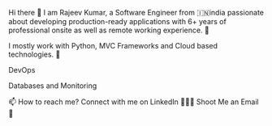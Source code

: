 Hi there 👋
I am Rajeev Kumar, a Software Engineer from 🇮🇳india passionate about developing production-ready applications with 6+ years of professional onsite as well as remote working experience. 🎯

I mostly work with Python, MVC Frameworks and Cloud based technologies. 🚀


DevOps

 
Databases and Monitoring
   
📫 How to reach me?
Connect with me on LinkedIn 👨🏻‍💻
Shoot Me an Email 💌
